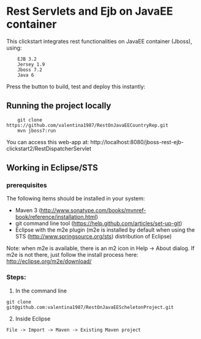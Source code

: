 # Rest Servlets and Ejb on JavaEE container

This clickstart integrates rest functionalities on JavaEE container (Jboss), using:

		EJB 3.2
		Jersey 1.9
		Jboss 7.2
		Java 6

Press the button to build, test and deploy this instantly:



## Running the project locally
```
	git clone https://github.com/valentina1987/RestOnJavaEECountryRep.git
	mvn jboss7:run
```

You can access this web-app at: http://localhost:8080/jboss-rest-ejb-clickstart2/RestDispatcherServlet



## Working in Eclipse/STS

### prerequisites
The following items should be installed in your system:
* Maven 3 (http://www.sonatype.com/books/mvnref-book/reference/installation.html)
* git command line tool (https://help.github.com/articles/set-up-git)
* Eclipse with the m2e plugin (m2e is installed by default when using the STS (http://www.springsource.org/sts) distribution of Eclipse)

Note: when m2e is available, there is an m2 icon in Help -> About dialog.
If m2e is not there, just follow the install process here: http://eclipse.org/m2e/download/


### Steps:

1) In the command line
```
git clone git@github.com:valentina1987/RestOnJavaEEScheletonProject.git
```
2) Inside Eclipse
```
File -> Import -> Maven -> Existing Maven project